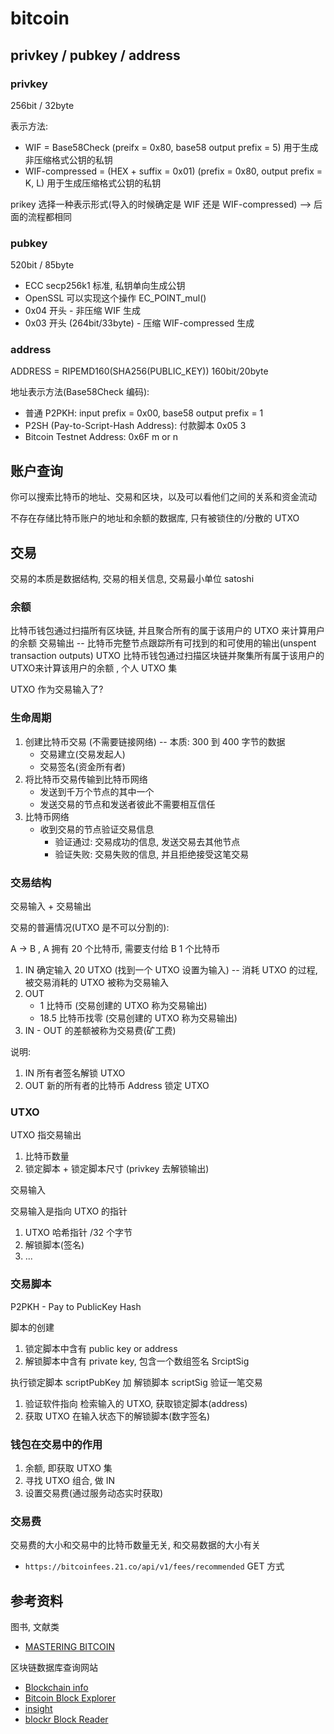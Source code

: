 # bitcoin

## privkey / pubkey / address

### privkey

256bit / 32byte

表示方法:

- WIF = Base58Check (preifx = 0x80, base58 output prefix = 5) 用于生成非压缩格式公钥的私钥
- WIF-compressed = (HEX + suffix = 0x01) (prefix = 0x80, output prefix = K, L) 用于生成压缩格式公钥的私钥

prikey 选择一种表示形式(导入的时候确定是 WIF 还是 WIF-compressed) --> 后面的流程都相同

### pubkey

520bit / 85byte

- ECC secp256k1 标准, 私钥单向生成公钥
- OpenSSL 可以实现这个操作 EC_POINT_mul()
- 0x04 开头 - 非压缩  WIF 生成
- 0x03 开头 (264bit/33byte) - 压缩 WIF-compressed 生成

### address

ADDRESS = RIPEMD160(SHA256(PUBLIC_KEY))  160bit/20byte

地址表示方法(Base58Check 编码):

- 普通 P2PKH: input prefix = 0x00, base58 output prefix = 1
- P2SH (Pay-to-Script-Hash Address): 付款脚本 0x05 3
- Bitcoin Testnet Address: 0x6F     m or n

## 账户查询

你可以搜索比特币的地址、交易和区块，以及可以看他们之间的关系和资金流动

不存在存储比特币账户的地址和余额的数据库, 只有被锁住的/分散的 UTXO

## 交易

交易的本质是数据结构, 交易的相关信息, 交易最小单位 satoshi

### 余额

比特币钱包通过扫描所有区块链, 并且聚合所有的属于该用户的 UTXO 来计算用户的余额
交易输出 -- 比特币完整节点跟踪所有可找到的和可使用的输出(unspent transaction outputs) UTXO
比特币钱包通过扫描区块链并聚集所有属于该用户的UTXO来计算该用户的余额 , 个人 UTXO 集

UTXO 作为交易输入了?

### 生命周期

1. 创建比特币交易 (不需要链接网络) -- 本质: 300 到 400 字节的数据
   - 交易建立(交易发起人)
   - 交易签名(资金所有者)
2. 将比特币交易传输到比特币网络
   - 发送到千万个节点的其中一个
   - 发送交易的节点和发送者彼此不需要相互信任
3. 比特币网络
   - 收到交易的节点验证交易信息
      + 验证通过: 交易成功的信息, 发送交易去其他节点
      + 验证失败: 交易失败的信息, 并且拒绝接受这笔交易

### 交易结构

交易输入 + 交易输出

交易的普遍情况(UTXO 是不可以分割的):

A -> B , A 拥有 20 个比特币, 需要支付给 B 1 个比特币

1. IN 确定输入 20 UTXO (找到一个 UTXO 设置为输入) -- 消耗 UTXO 的过程, 被交易消耗的 UTXO 被称为交易输入
2. OUT
   - 1 比特币 (交易创建的 UTXO 称为交易输出)
   - 18.5 比特币找零 (交易创建的 UTXO 称为交易输出)
3. IN - OUT 的差额被称为交易费(矿工费)

说明:

1. IN 所有者签名解锁 UTXO
2. OUT 新的所有者的比特币 Address 锁定 UTXO

### UTXO

UTXO 指交易输出

1. 比特币数量
2. 锁定脚本 + 锁定脚本尺寸 (privkey 去解锁输出)

交易输入

交易输入是指向 UTXO 的指针

1. UTXO 哈希指针 /32 个字节
2. 解锁脚本(签名)
3. ...

### 交易脚本

P2PKH - Pay ­to­ Public­Key ­Hash

脚本的创建

1. 锁定脚本中含有 public key or address
2. 解锁脚本中含有 private key, 包含一个数组签名 SrciptSig

执行锁定脚本  scriptPubKey 加 解锁脚本 scriptSig 验证一笔交易

1. 验证软件指向 检索输入的 UTXO, 获取锁定脚本(address)
2. 获取 UTXO 在输入状态下的解锁脚本(数字签名)

### 钱包在交易中的作用

1. 余额, 即获取 UTXO 集
2. 寻找 UTXO 组合, 做 IN
3. 设置交易费(通过服务动态实时获取)

### 交易费

交易费的大小和交易中的比特币数量无关, 和交易数据的大小有关

- `https://bitcoinfees.21.co/api/v1/fees/recommended` GET 方式

## 参考资料

图书, 文献类

- [MASTERING BITCOIN](https://bitcoinbook.info/wp-content/translations/cmn/book.pdf)

区块链数据库查询网站

- [Blockchain info](https://www.blockchain.com/explorer)
- [Bitcoin Block Explorer](https://blockexplorer.com/)
- [insight](https://insight.bitpay.com/)
- [blockr Block Reader](https://www.coinbase.com/)